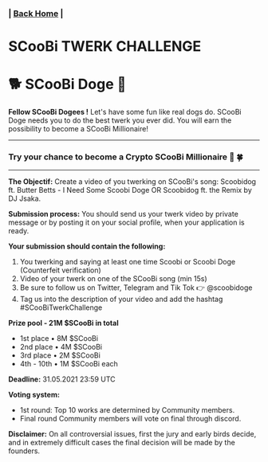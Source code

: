 ### | [Back Home](https://github.com/Scoobi-doge/Scoobi-doge.github.io) | 
# SCooBi TWERK CHALLENGE
# 🐕 SCooBi Doge  🐶


**Fellow SCooBi Dogees !**
Let's have some fun like real dogs do. SCooBi Doge needs you to do the best twerk you ever did. You will earn the possibility to become a SCooBi Millionaire! 

---
### Try your chance to become a Crypto SCooBi Millionaire 🤞 🍀
---

**The Objectif:** Create a video of you twerking on SCooBi's song: Scoobidog ft. Butter Betts - I Need Some Scoobi Doge OR Scoobidog ft. the Remix by DJ Jsaka.

**Submission process:** You should send us your twerk video by private message or by posting it on your social profile, when your application is ready. 

**Your submission should contain the following:**
1. You twerking and saying at least one time Scoobi or Scoobi Doge (Counterfeit verification)
2. Video of your twerk on one of the SCooBi song (min 15s)
3. Be sure to follow us on Twitter, Telegram and Tik Tok 👉 @scoobidoge
4. Tag us into the description of your video and add the hashtag #SCooBiTwerkChallenge


**Prize pool - 21M $SCooBi in total** 
- 1st place • 8M $SCooBi 
- 2nd place • 4M $SCooBi 
- 3rd place • 2M $SCooBi 
- 4th - 10th • 1M $SCooBi each 

**Deadline:** 31.05.2021 23:59 UTC

**Voting system:**
- 1st round: Top 10 works are determined by Community members.
- Final round Community members will vote on final through discord. 

**Disclaimer:** On all controversial issues, first the jury and early birds decide, and in extremely difficult cases the final decision will be made by the founders.

